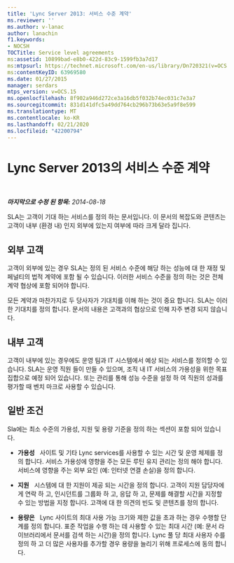 ```yaml
---
title: 'Lync Server 2013: 서비스 수준 계약'
ms.reviewer: ''
ms.author: v-lanac
author: lanachin
f1.keywords:
- NOCSH
TOCTitle: Service level agreements
ms:assetid: 10899bad-e8b0-422d-83c9-1599fb3a7d17
ms:mtpsurl: https://technet.microsoft.com/en-us/library/Dn720321(v=OCS.15)
ms:contentKeyID: 63969580
ms.date: 01/27/2015
manager: serdars
mtps_version: v=OCS.15
ms.openlocfilehash: 8f902a946d272ce3a16db5f032b74ec031c7e3a7
ms.sourcegitcommit: 831d141dfc5a49dd764cb296b73b63e5a9f8e599
ms.translationtype: MT
ms.contentlocale: ko-KR
ms.lasthandoff: 02/21/2020
ms.locfileid: "42200794"
---
```

<div data-xmlns="http://www.w3.org/1999/xhtml">

<div class="topic" data-xmlns="http://www.w3.org/1999/xhtml" data-msxsl="urn:schemas-microsoft-com:xslt" data-cs="https://msdn.microsoft.com/">

<div data-asp="https://msdn2.microsoft.com/asp">

# <a name="service-level-agreements-in-lync-server-2013"></a>Lync Server 2013의 서비스 수준 계약

</div>

<div id="mainSection">

<div id="mainBody">

<span> </span>

_**마지막으로 수정 된 항목:** 2014-08-18_

SLA는 고객이 기대 하는 서비스를 정의 하는 문서입니다. 이 문서의 복잡도와 콘텐츠는 고객이 내부 (환경 내) 인지 외부에 있는지 여부에 따라 크게 달라 집니다.

<div>

## <a name="external-customers"></a>외부 고객

고객이 외부에 있는 경우 SLA는 정의 된 서비스 수준에 해당 하는 성능에 대 한 재정 및 페널티의 법적 계약에 포함 될 수 있습니다. 이러한 서비스 수준을 정의 하는 것은 전체 계약 협상에 포함 되어야 합니다.

모든 계약과 마찬가지로 두 당사자가 기대치를 이해 하는 것이 중요 합니다. SLA는 이러한 기대치를 정의 합니다. 문서의 내용은 고객과의 협상으로 인해 자주 변경 되지 않습니다.

</div>

<div>

## <a name="internal-customers"></a>내부 고객

고객이 내부에 있는 경우에도 운영 팀과 IT 시스템에서 예상 되는 서비스를 정의할 수 있습니다. SLA는 운영 직원 들이 만들 수 있으며, 조직 내 IT 서비스의 가용성을 위한 목표 집합으로 예정 되어 있습니다. 또는 관리를 통해 성능 수준을 설정 하 여 직원의 성과를 평가할 때 벤치 마크로 사용할 수 있습니다.

</div>

<div>

## <a name="typical-criteria"></a>일반 조건

Sla에는 최소 수준의 가용성, 지원 및 용량 기준을 정의 하는 섹션이 포함 되어 있습니다.

  - **가용성**   사이트 및 기타 Lync services를 사용할 수 있는 시간 및 운영 체제를 정의 합니다. 서비스 가용성에 영향을 주는 모든 루틴 유지 관리는 정의 해야 합니다. 서비스에 영향을 주는 외부 요인 (예: 인터넷 연결 손실)을 정의 합니다.

  - **지원**   시스템에 대 한 지원이 제공 되는 시간을 정의 합니다. 고객이 지원 담당자에 게 연락 하 고, 인시던트를 그룹화 하 고, 응답 하 고, 문제를 해결할 시간을 지정할 수 있는 방법을 지정 합니다. 고객에 대 한 의견의 빈도 및 콘텐츠를 정의 합니다.

  - **용량은**   Lync 사이트의 최대 사용 가능 크기와 제한 값을 초과 하는 경우 수행할 단계를 정의 합니다. 표준 작업을 수행 하는 데 사용할 수 있는 최대 시간 (예: 문서 라이브러리에서 문서를 검색 하는 시간)을 정의 합니다. Lync 풀 당 최대 사용자 수를 정의 하 고 더 많은 사용자를 추가할 경우 용량을 늘리기 위해 프로세스에 동의 합니다.

</div>

</div>

<span> </span>

</div>

</div>

</div>


